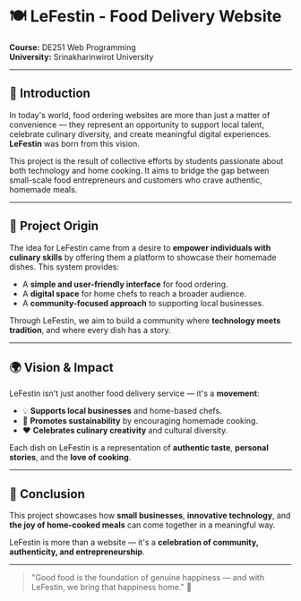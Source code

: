 # 🍽️ LeFestin - Food Delivery Website

**Course:** DE251 Web Programming  
**University:** Srinakharinwirot University

---

## 📌 Introduction

In today's world, food ordering websites are more than just a matter of convenience — they represent an opportunity to support local talent, celebrate culinary diversity, and create meaningful digital experiences. **LeFestin** was born from this vision.

This project is the result of collective efforts by students passionate about both technology and home cooking. It aims to bridge the gap between small-scale food entrepreneurs and customers who crave authentic, homemade meals.

---

## 🌱 Project Origin

The idea for LeFestin came from a desire to **empower individuals with culinary skills** by offering them a platform to showcase their homemade dishes. This system provides:

- A **simple and user-friendly interface** for food ordering.
- A **digital space** for home chefs to reach a broader audience.
- A **community-focused approach** to supporting local businesses.

Through LeFestin, we aim to build a community where **technology meets tradition**, and where every dish has a story.

---

## 🌍 Vision & Impact

LeFestin isn't just another food delivery service — it's a **movement**:

- 💡 **Supports local businesses** and home-based chefs.
- 🌿 **Promotes sustainability** by encouraging homemade cooking.
- ❤️ **Celebrates culinary creativity** and cultural diversity.

Each dish on LeFestin is a representation of **authentic taste**, **personal stories**, and the **love of cooking**.

---

## 🧩 Conclusion

This project showcases how **small businesses**, **innovative technology**, and **the joy of home-cooked meals** can come together in a meaningful way.

LeFestin is more than a website — it's a **celebration of community, authenticity, and entrepreneurship**.

---

> "Good food is the foundation of genuine happiness — and with LeFestin, we bring that happiness home." 🍲
